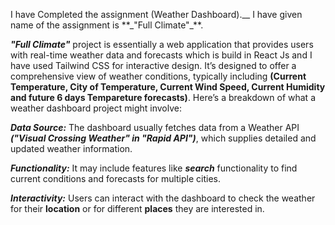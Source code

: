I have Completed the assignment (Weather Dashboard).\__
I have given name of the assignment is \*\*_"Full Climate"\_\*\*.

**_"Full Climate"_** project is essentially a web application that provides users with real-time weather data and forecasts which is build in React Js and I have used Tailwind CSS for interactive design. It’s designed to offer a comprehensive view of weather conditions, typically including **(Current Temperature, City of Temperature, Current Wind Speed, Current Humidity and future 6 days Tempareture forecasts)**. Here’s a breakdown of what a weather dashboard project might involve:

**_Data Source:_** The dashboard usually fetches data from a Weather API **_("Visual Crossing Weather" in "Rapid API")_**, which supplies detailed and updated weather information.

**_Functionality:_** It may include features like **_search_** functionality to find current conditions and forecasts for multiple cities.

**_Interactivity:_** Users can interact with the dashboard to check the weather for their **location** or for different **places** they are interested in.
